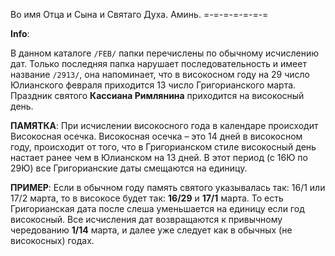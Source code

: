 Во имя Отца и Сына и Святаго Духа. Аминь.
=-=-=-=-=-=-= 

**Info**:

В данном каталоге `/FEB/` папки перечислены по обычному исчислению дат. Только последняя папка нарушает последовательность и имеет название `/2913/`, она напоминает, что в високосном году на 29 число Юлианского февраля приходится 13 число Григорианского марта. Праздник святого **Кассиана Римлянина** приходится на високосный день. 


**ПАМЯТКА**:
При исчислении високосного года в календаре происходит Високосная осечка.
Високоcная осечка –  это 14 дней в високосном году, происходит от того, что в Григорианском стиле високосный день настает ранее чем в Юлианском на 13 дней. В этот период (с 16Ю по 29Ю) все Григорианские даты смещаются на единицу.

**ПРИМЕР**:
Если в обычном году память святого указывалась так: 16/1 или 17/2 марта, то в високосе будет так: **16/29**  и **17/1** марта. То есть Григорианская дата после слеша уменьшается на единицу если год високосный.
Все исчисления дат возвращаются к привычному чередованию **1/14** марта, и далее уже следует как в обычных (не високосных) годах.

